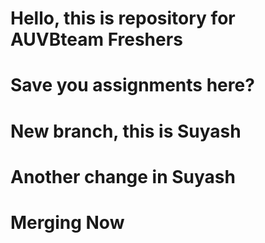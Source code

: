 # Hello, this is repository for AUVBteam Freshers

# Save you assignments here?

# New branch, this is Suyash

# Another change in Suyash

# Merging Now